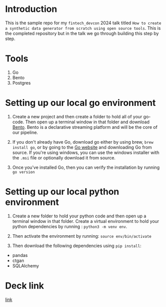 # Introduction

This is the sample repo for my `fintech_devcon` 2024 talk titled `How to create a synthetic data generator from scratch using open source tools`. This is the completed repository but in the talk we go through building this step by step.

# Tools

1. Go
2. Bento
3. Postgres

# Setting up our local go environment

1. Create a new project and then create a folder to hold all of your go-code. Then open up a terminal window in that folder and download [Bento](https://warpstreamlabs.github.io/bento/docs/guides/getting_started/#install). Bento is a declarative streaming platform and will be the core of our pipeline.

2. If you don't already have Go, download go either by using brew, `brew install go`, or by going to the [Go website](https://go.dev/doc/install) and downloading Go from source. If you're using windows, you can use the windows installer with the `.msi` file or optionally download it from source.

3. Once you've installed Go, then you can verify the installation by running `go version`

# Setting up our local python environment

1. Create a new folder to hold your python code and then open up a terminal window in that folder. Create a virtual environment to hold your python dependencies by running : `python3 -m venv env`.

2. Then activate the environment by running: `source env/bin/activate`

3. Then download the following dependencies using `pip install`:

- pandas
- ctgan
- SQLAlchemy

# Deck link

[link](https://docs.google.com/presentation/d/1VljTYKMBZUNr7iu0j7Pu_Y16t4DoZ2ph/edit?usp=sharing&ouid=104644943787296427683&rtpof=true&sd=true)
